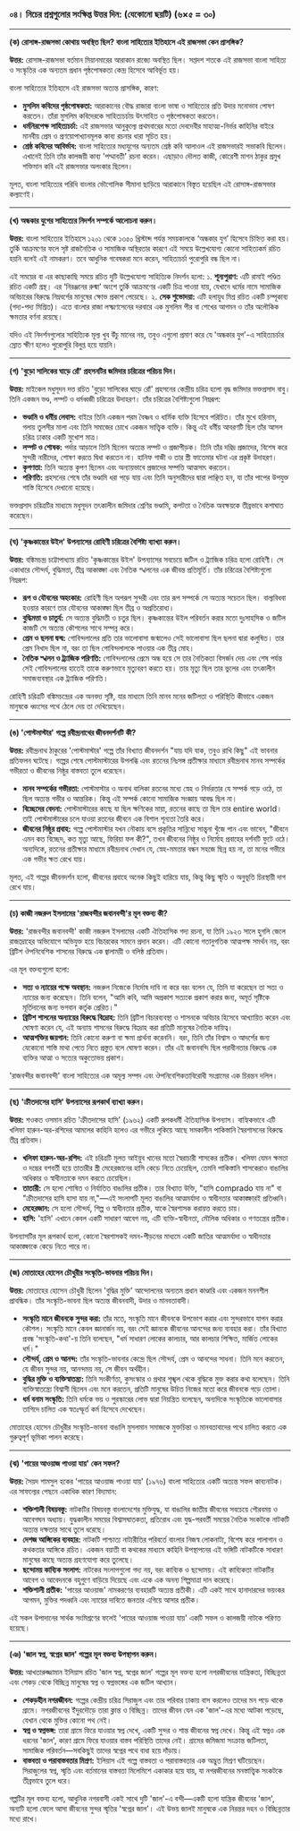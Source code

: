 

### **০৪। নিচের প্রশ্নগুলোর সংক্ষিপ্ত উত্তর দিন: (যেকোনো ছয়টি) (৬×৫ = ৩০)**

---

**(ক) রোসাঙ্গ-রাজসভা কোথায় অবস্থিত ছিল? বাংলা সাহিত্যের ইতিহাসে এই রাজসভা কেন প্রাসঙ্গিক?**

**উত্তর:**
রোসাঙ্গ-রাজসভা বর্তমান মিয়ানমারের আরাকান রাজ্যে অবস্থিত ছিল। সপ্তদশ শতকে এই রাজসভা বাংলা সাহিত্য ও সংস্কৃতির এক অন্যতম প্রধান পৃষ্ঠপোষকতা কেন্দ্র হিসেবে আবির্ভূত হয়।

বাংলা সাহিত্যের ইতিহাসে এই রাজসভা অত্যন্ত প্রাসঙ্গিক, কারণ:
*   **মুসলিম কবিদের পৃষ্ঠপোষকতা:** আরাকানের বৌদ্ধ রাজারা বাংলা ভাষা ও সাহিত্যের প্রতি উদার মনোভাব পোষণ করতেন। তাঁরা মুসলিম কবিদেরকে সাহিত্যচর্চায় উৎসাহিত ও পৃষ্ঠপোষকতা করতেন।
*   **ধর্মনিরপেক্ষ সাহিত্যচর্চা:** এই রাজসভার আনুকূল্যে প্রথমবারের মতো দেবদেবীর মাহাত্ম্য-নির্ভর কাহিনির বাইরে মানবীয় প্রেম ও প্রণয়োপাখ্যানমূলক কাব্য রচনার ধারা সূচিত হয়।
*   **শ্রেষ্ঠ কবিদের আবির্ভাব:** বাংলা সাহিত্যের মধ্যযুগের অন্যতম শ্রেষ্ঠ কবি আলাওল এই রাজসভারই সভাকবি ছিলেন। এখানেই তিনি তাঁর কালজয়ী কাব্য 'পদ্মাবতী' রচনা করেন। এছাড়াও দৌলত কাজী, কোরেশী মাগন ঠাকুর প্রমুখ শক্তিমান কবি এই রাজসভার অলংকার ছিলেন।

মূলত, বাংলা সাহিত্যের পরিধি বাংলার ভৌগোলিক সীমানা ছাড়িয়ে আরাকানে বিস্তৃত হয়েছিল এই রোসাঙ্গ-রাজসভার কল্যাণেই।

---

**(খ) অন্ধকার যুগের সাহিত্যের নিদর্শন সম্পর্কে আলোচনা করুন।**

**উত্তর:**
বাংলা সাহিত্যের ইতিহাসে ১২০১ থেকে ১৩৫০ খ্রিস্টাব্দ পর্যন্ত সময়কালকে ‘অন্ধকার যুগ’ হিসেবে চিহ্নিত করা হয়। তুর্কি আক্রমণের ফলে সৃষ্ট রাজনৈতিক ও সামাজিক অস্থিরতার কারণে এই সময়ে উল্লেখযোগ্য কোনো সাহিত্যকর্ম রচিত হয়নি বলেই এই নামকরণ। তবে আধুনিক গবেষকরা মনে করেন, সাহিত্যচর্চা পুরোপুরি বন্ধ ছিল না।

এই সময়ের বা এর কাছাকাছি সময়ে রচিত দুটি উল্লেখযোগ্য সাহিত্যিক নিদর্শন হলো:
১. **শূন্যপুরাণ:** এটি রামাই পণ্ডিত রচিত একটি গ্রন্থ। এর ‘নিরঞ্জনের রুষ্মা’ অংশে তুর্কি আক্রমণের একটি চিত্র পাওয়া যায়, যেখানে ধর্মের নামে সামাজিক অবিচারের বিরুদ্ধে নিম্নবর্গের মানুষের ক্ষোভ প্রকাশ পেয়েছে।
২. **সেক শুভোদয়া:** এটি হলায়ুধ মিশ্র রচিত একটি চম্পূকাব্য (গদ্য-পদ্য মিশ্রিত)। এতে বাংলার রাজা লক্ষ্মণসেনের দরবারে এক মুসলিম পীর বা শেখের আগমন ও তাঁর অলৌকিক ক্ষমতার বর্ণনা রয়েছে।

যদিও এই নিদর্শনগুলোর সাহিত্যিক মূল্য খুব উঁচু মানের নয়, তবুও এগুলো প্রমাণ করে যে 'অন্ধকার যুগ'-এ সাহিত্যচর্চার স্রোত ক্ষীণ হলেও পুরোপুরি বিলুপ্ত হয়ে যায়নি।

---

**(গ) 'বুড়ো সালিকের ঘাড়ে রোঁ' প্রহসনটির জমিদার চরিত্রের পরিচয় দিন।**

**উত্তর:**
মাইকেল মধুসূদন দত্ত রচিত 'বুড়ো সালিকের ঘাড়ে রোঁ' প্রহসনের কেন্দ্রীয় চরিত্র হলো বৃদ্ধ জমিদার ভক্তপ্রসাদ বাবু। তিনি একজন ভণ্ড, লম্পট ও ধর্মধ্বজী চরিত্রের উদাহরণ। তাঁর চরিত্রের বৈশিষ্ট্যগুলো নিম্নরূপ:

*   **ভণ্ডামি ও ধর্মীয় লেবাস:** বাইরে তিনি একজন পরম বৈষ্ণব ও ধার্মিক ব্যক্তি হিসেবে পরিচিত। তাঁর মুখে হরিনাম, গলায় তুলসীর মালা এবং তিনি সমাজের চোখে একজন সাত্ত্বিক ব্যক্তি। কিন্তু এই ধর্মীয় আবরণটি ছিল তাঁর আসল চরিত্র ঢাকার একটি মুখোশ মাত্র।
*   **লম্পট ও শোষক:** পর্দার আড়ালে তিনি ছিলেন অত্যন্ত লম্পট ও প্রজাপীড়ক। তিনি তাঁর দরিদ্র প্রজাদের, বিশেষ করে সুন্দরী নারীদের, শোষণ করতে দ্বিধা করতেন না। হানিফ গাজী ও তার স্ত্রী ফাতেমার ঘটনা এর প্রকৃষ্ট উদাহরণ।
*   **কৃপণতা:** তিনি অত্যন্ত কৃপণ ছিলেন এবং অন্যায়ভাবে প্রজাদের সম্পত্তি আত্মসাৎ করতেন।
*   **পরিণতি:** প্রহসনের শেষে তাঁর ভণ্ডামি ধরা পড়ে যায় এবং তিনি অনুসারীদের দ্বারা লাঞ্ছিত হন, যা তাঁর পাপের উপযুক্ত শাস্তি হিসেবে দেখানো হয়েছে।

ভক্তপ্রসাদ চরিত্রটির মাধ্যমে মধুসূদন তৎকালীন জমিদার শ্রেণির ভণ্ডামি, কপটতা ও নৈতিক অবক্ষয়কে তীব্রভাবে কশাঘাত করেছেন।

---

**(ঘ) 'কৃষ্ণকান্তের উইল' উপন্যাসের রোহিণী চরিত্রের বৈশিষ্ট্য ব্যাখ্যা করুন।**

**উত্তর:**
বঙ্কিমচন্দ্র চট্টোপাধ্যায় রচিত 'কৃষ্ণকান্তের উইল' উপন্যাসের সবচেয়ে জটিল ও ট্র্যাজিক চরিত্র হলো রোহিণী। সে একাধারে সৌন্দর্য, বুদ্ধিমত্তা, তীব্র আকাঙ্ক্ষা এবং নৈতিক স্খলনের এক জীবন্ত প্রতিমূর্তি। তাঁর চরিত্রের বৈশিষ্ট্যগুলো নিম্নরূপ:

*   **রূপ ও যৌবনের অহংকার:** রোহিণী ছিল অপরূপ সুন্দরী এবং তার রূপ সম্পর্কে সে অত্যন্ত সচেতন ছিল। বাল্যবিধবা হওয়ার কারণে তার যৌবনের আকাঙ্ক্ষা ছিল তীব্র ও অপ্রতিরোধ্য।
*   **বুদ্ধিমত্তা ও চাতুর্য:** সে অত্যন্ত বুদ্ধিমতী ও চতুর ছিল। কৃষ্ণকান্তের উইল পরিবর্তন করার মতো দুঃসাহসিক ও জটিল কাজটি সে অত্যন্ত কৌশলের সাথে সম্পন্ন করে।
*   **প্রেম ও ছলনা দ্বন্দ্ব:** গোবিন্দলালের প্রতি তার ভালোবাসা জন্মালেও সেই ভালোবাসা ছিল ছলনা দ্বারা কলুষিত। তার প্রেম নিখাদ ছিল না, বরং তা ছিল গোবিন্দলালকে পাওয়ার এক তীব্র মোহ।
*   **নৈতিক স্খলন ও ট্র্যাজিক পরিণতি:** গোবিন্দলালের প্রেমে অন্ধ হয়ে সে তার নৈতিকতা বিসর্জন দেয় এবং শেষ পর্যন্ত সেই গোবিন্দলালের হাতেই তাকে করুণভাবে মৃত্যুবরণ করতে হয়। তার মৃত্যু ছিল তার ভুলের এবং তৎকালীন সমাজব্যবস্থার এক ট্র্যাজিক পরিণতি।

রোহিণী চরিত্রটি বঙ্কিমচন্দ্রের এক অনবদ্য সৃষ্টি, যার মাধ্যমে তিনি মানব মনের জটিলতা ও পরিস্থিতি কীভাবে একজন মানুষকে ধ্বংসের পথে ঠেলে দেয় তা দেখিয়েছেন।

---

**(ঙ) 'পোস্টমাস্টার' গল্পে রবীন্দ্রনাথের জীবনদর্শনটি কী?**

**উত্তর:**
রবীন্দ্রনাথ ঠাকুরের 'পোস্টমাস্টার' গল্পে তাঁর বিখ্যাত জীবনদর্শন "যায় যদি যাক, তবুও রাখি কিছু" এই ভাবনার প্রতিফলন ঘটেছে। গল্পের শেষে পোস্টমাস্টারের উপলব্ধি এবং রতনের নিঃসঙ্গ প্রতীক্ষার মাধ্যমে রবীন্দ্রনাথ মানব সম্পর্কের গভীরতা ও জীবনের নিষ্ঠুর বাস্তবতা তুলে ধরেছেন।

*   **মানব সম্পর্কের গভীরতা:** পোস্টমাস্টার ও অনাথ বালিকা রতনের মধ্যে স্নেহ ও নির্ভরতার যে সম্পর্ক গড়ে ওঠে, তা ছিল অত্যন্ত গভীর ও আন্তরিক। কিন্তু এই সম্পর্ক কোনো সামাজিক সংজ্ঞায় আবদ্ধ ছিল না।
*   **বিচ্ছেদের বেদনা:** পোস্টমাস্টারের কাছে যা ছিল ক্ষণিকের মায়া, রতনের কাছে তা ছিল তার entire world। তাই পোস্টমাস্টারের চলে যাওয়া রতনের জীবনে এক বিশাল শূন্যতা তৈরি করে।
*   **জীবনের নিষ্ঠুর প্রবাহ:** গল্পে পোস্টমাস্টার যখন নৌকায় বসে প্রকৃতির সান্নিধ্যে সান্ত্বনা খুঁজে পান এবং ভাবেন, "জীবনে এমন কত বিচ্ছেদ, কত মৃত্যু আছে, ফিরিয়া ফল কী?", তখন জীবনের নিষ্ঠুর ও নির্মোহ প্রবাহের দর্শনটি ফুটে ওঠে। অন্যদিকে, রতনের প্রতীক্ষার মাধ্যমে রবীন্দ্রনাথ দেখান যে, স্নেহ-মমতার বন্ধন সহজে ছিন্ন হয় না, তা মনের গভীরে এক গভীর ক্ষত রেখে যায়।

মূলত, এই গল্পের জীবনদর্শন হলো, জীবনের প্রবাহে অনেক কিছুই হারিয়ে যায়, কিন্তু কিছু স্মৃতি ও অনুভূতি চিরস্থায়ী দাগ রেখে যায়।

---

**(চ) কাজী নজরুল ইসলামের 'রাজবন্দীর জবানবন্দী'র মূল বক্তব্য কী?**

**উত্তর:**
'রাজবন্দীর জবানবন্দী' কাজী নজরুল ইসলামের একটি ঐতিহাসিক গদ্য রচনা, যা তিনি ১৯২৩ সালে হুগলি জেলে রাজদ্রোহের অভিযোগে অভিযুক্ত হয়ে বিচারকের সামনে প্রদান করেন। এটি কোনো গতানুগতিক আত্মপক্ষ সমর্থন নয়, বরং ব্রিটিশ ঔপনিবেশিক শাসনের বিরুদ্ধে এক জ্বালাময়ী ও বলিষ্ঠ প্রতিবাদ।

এর মূল বক্তব্যগুলো হলো:
*   **সত্য ও ন্যায়ের পক্ষে অবস্থান:** নজরুল নিজেকে নির্দোষ দাবি না করে বরং বলেন যে, তিনি যা করেছেন তা সত্য ও ন্যায়ের জন্য করেছেন। তিনি বলেন, "আমি কবি, আমি অপ্রকাশ সত্যকে প্রকাশ করার জন্য, অমূর্ত সৃষ্টিকে মূর্তিদানের জন্য ভগবান কর্তৃক প্রেরিত।"
*   **ব্রিটিশ শাসনের অন্যায়ের বিরুদ্ধে বিদ্রোহ:** তিনি ব্রিটিশ বিচারব্যবস্থা ও শাসনকে অবিচার হিসেবে আখ্যায়িত করেন এবং ঘোষণা করেন যে, এই অন্যায় শাসনের বিরুদ্ধে বিদ্রোহ করা প্রতিটি মানুষের নৈতিক দায়িত্ব।
*   **আত্মশক্তির জয়গান:** তিনি কোনো করুণা বা ক্ষমা প্রার্থনা করেননি। বরং, তিনি তাঁর বিশ্বাস ও আদর্শের জন্য যেকোনো শাস্তি মাথা পেতে নিতে প্রস্তুত বলে ঘোষণা করেন। তাঁর এই জবানবন্দি ছিল পরাধীনতার বিরুদ্ধে এক ব্যক্তির আত্মা ও সত্যের অকুতোভয় প্রকাশ।

'রাজবন্দীর জবানবন্দী' বাংলা সাহিত্যের এক অমূল্য সম্পদ এবং ঔপনিবেশিকতাবিরোধী সংগ্রামের এক চিরন্তন দলিল।

---

**(ছ) 'ক্রীতদাসের হাসি' উপন্যাসের রূপকার্থ ব্যাখ্যা করুন।**

**উত্তর:**
শওকত ওসমান রচিত 'ক্রীতদাসের হাসি' (১৯৬২) একটি রূপকধর্মী ঐতিহাসিক উপন্যাস। বাহ্যিকভাবে এটি খলিফা হারুন-অর-রশিদের আমলের কাহিনি হলেও এর গভীরে লুকিয়ে আছে সমকালীন পাকিস্তানি স্বৈরশাসনের বিরুদ্ধে তীব্র প্রতিবাদ।

*   **খলিফা হারুন-অর-রশিদ:** এই চরিত্রটি মূলত আইয়ুব খানের মতো স্বৈরাচারী শাসকের প্রতীক। খলিফা যেমন ক্ষমতা ও দম্ভের বশবর্তী হয়ে তাতারীর স্ত্রী মেহেরজানের হাসি কেড়ে নিতে চেয়েছিল, তেমনি পাকিস্তানি শাসকেরাও বাঙালির অধিকার ও স্বাধীনতাকে দমন করতে চেয়েছিল।
*   **তাতারী:** সে হলো শোষিত ও নির্যাতিত বাঙালির প্রতীক। তার বিখ্যাত উক্তি, "হাসি comprado যায় না" বা "ক্রীতদাসের হাসি হাসা যায় না,"—এই সংলাপটি মূলত বাঙালির আত্মমর্যাদা ও স্বাধীনতার আকাঙ্ক্ষারই প্রতিধ্বনি।
*   **মেহেরজান:** সে হলো সৌন্দর্য, শিল্প ও স্বাধীনতার প্রতীক, যাকে স্বৈরশাসক করায়ত্ত করতে চায়।
*   **হাসি:** 'হাসি' এখানে কেবল একটি সাধারণ আবেগ নয়, এটি ব্যক্তি-স্বাধীনতা, মৌলিক অধিকার ও গণতন্ত্রের প্রতীক।

উপন্যাসটির মূল রূপকার্থ হলো, কোনো স্বৈরশাসকই দমন-পীড়নের মাধ্যমে একটি জাতির আত্মমর্যাদা ও স্বাধীনতার আকাঙ্ক্ষাকে কেড়ে নিতে পারে না।

---

**(জ) মোতাহের হোসেন চৌধুরীর সংস্কৃতি-ভাবনার পরিচয় দিন।**

**উত্তর:**
মোতাহের হোসেন চৌধুরী ছিলেন 'বুদ্ধির মুক্তি' আন্দোলনের অন্যতম প্রধান কাণ্ডারি এবং একজন মননশীল প্রাবন্ধিক। তাঁর সংস্কৃতি-ভাবনা ছিল অত্যন্ত জীবনবাদী, উদার ও মানবতাবাদী।

*   **সংস্কৃতি মানে জীবনকে সুন্দর করা:** তাঁর মতে, সংস্কৃতি মানে জীবনকে উপভোগ করার এবং সুন্দরভাবে যাপন করার কৌশল। সংস্কৃতি মানে কেবল জ্ঞানার্জন নয়, বরং সেই জ্ঞানকে জীবনের আনন্দের জন্য ব্যবহার করা। তাঁর বিখ্যাত প্রবন্ধ 'সংস্কৃতি-কথা'-য় তিনি বলেছেন, "ধর্ম সাধারণ লোকের কালচার, আর কালচার শিক্ষিত, মার্জিত লোকের ধর্ম।"
*   **সৌন্দর্য, প্রেম ও আনন্দ:** তাঁর সংস্কৃতি-ভাবনার কেন্দ্রে ছিল সৌন্দর্য, প্রেম ও আনন্দের সাধনা। তিনি মনে করতেন, যে জীবন সুন্দর নয়, আনন্দময় নয়, সে জীবন অর্থহীন।
*   **বুদ্ধির মুক্তি ও ব্যক্তিস্বাতন্ত্র্য:** তিনি সংকীর্ণতা, কুসংস্কার ও প্রথার শৃঙ্খল থেকে বুদ্ধিকে মুক্ত করার কথা বলেছেন। তিনি ব্যক্তিস্বাতন্ত্র্যে বিশ্বাসী ছিলেন এবং মনে করতেন, প্রতিটি মানুষের উচিত নিজের মতো করে জীবনকে গড়ে তোলা।
*   **ধর্ম বনাম সংস্কৃতি:** তিনি ধর্মকে ভয় ও পুরস্কারের লোভ দ্বারা নিয়ন্ত্রিত বলেছেন, অন্যদিকে সংস্কৃতিকে ভালোবাসার তাগিদে চালিত এক স্বতঃস্ফূর্ত কর্ম হিসেবে দেখেছেন।

মোতাহের হোসেন চৌধুরীর সংস্কৃতি-ভাবনা বাঙালি মুসলমান সমাজকে মুক্তচিন্তা ও মানবতাবাদের পথে চালিত করতে এক গুরুত্বপূর্ণ ভূমিকা পালন করেছে।

---

**(ঝ) 'পায়ের আওয়াজ পাওয়া যায়' কেন সফল?**

**উত্তর:**
সৈয়দ শামসুল হকের 'পায়ের আওয়াজ পাওয়া যায়' (১৯৭৬) বাংলা সাহিত্যের একটি অত্যন্ত সফল কাব্যনাটক। এর সাফল্যের পেছনে একাধিক কারণ বিদ্যমান:

*   **শক্তিশালী বিষয়বস্তু:** নাটকটির বিষয়বস্তু বাংলাদেশের মুক্তিযুদ্ধ, যা বাঙালির জাতীয় জীবনের সবচেয়ে গৌরবময় ও আবেগঘন অধ্যায়। যুদ্ধকালীন সময়ের বিশ্বাসঘাতকতা, প্রতিরোধ এবং যুদ্ধ-পরবর্তী সময়ের নৈতিক সংকটকে নাটকটি অত্যন্ত দক্ষতার সাথে তুলে ধরেছে।
*   **দেশজ আঙ্গিকের ব্যবহার:** নাটকটি পাশ্চাত্য নাট্যরীতির পরিবর্তে বাংলার নিজস্ব লোকনাট্য, বিশেষ করে পালাগান ও কথকতার আঙ্গিকে রচিত। একজন বয়াতী বা কথকের মাধ্যমে কাহিনি উপস্থাপনের এই ভঙ্গিটি নাটকটিকে সাধারণ মানুষের কাছে অত্যন্ত গ্রহণযোগ্য করে তুলেছে।
*   **ছন্দোময় কাব্যিক সংলাপ:** নাটকের সংলাপগুলো গদ্য নয়, বরং কাব্যিক ও ছন্দোময়। এই কাব্যিকতা নাটকটির আবেগ ও আবেদনকে বহুগুণে বাড়িয়ে দিয়েছে এবং একে এক অনন্য শিল্পমাত্রা দান করেছে।
*   **শক্তিশালী প্রতীক:** 'পায়ের আওয়াজ' নামকরণের ব্যবহারটি অত্যন্ত প্রতীকী। এটি একই সাথে হানাদারদের ভয়ংকর আগমন, মুক্তির পদধ্বনি এবং ন্যায়ের দাবিতে জনতার এগিয়ে আসার প্রতীক।

এই সকল উপাদানের সার্থক সংমিশ্রণের ফলেই 'পায়ের আওয়াজ পাওয়া যায়' একটি সফল ও কালজয়ী নাটকে পরিণত হয়েছে।

---

**(ঞ) 'জাল স্বপ্ন, স্বপ্নের জাল' গল্পের মূল বক্তব্য উপস্থাপন করুন।**

**উত্তর:**
আখতারুজ্জামান ইলিয়াস রচিত 'জাল স্বপ্ন, স্বপ্নের জাল' গল্পের মূল বক্তব্য হলো নগরজীবনের যান্ত্রিকতা, বিচ্ছিন্নতা এবং শেকড় থেকে বিচ্ছিন্ন মানুষের স্বপ্ন ও স্বপ্নভঙ্গের এক জটিল আখ্যান।

*   **শেকড়হীন নগরজীবন:** গল্পের কেন্দ্রীয় চরিত্র সিরাজুল এবং তার পরিবার ঢাকায় বাস করলেও তাদের মন পড়ে থাকে গ্রামে। নগরজীবনের ইঁদুরদৌড়ে তারা ক্লান্ত ও বিচ্ছিন্ন। তাদের জীবন যেন এক 'জাল'-এর মধ্যে আটকা পড়েছে, যেখান থেকে মুক্তির কোনো পথ নেই।
*   **স্বপ্ন ও স্বপ্নভঙ্গ:** তারা গ্রামে ফিরে যাওয়ার স্বপ্ন দেখে, একটি সুন্দর ও শান্ত জীবনের স্বপ্ন দেখে। কিন্তু এই স্বপ্নও এক ধরনের 'জাল', কারণ গ্রামে ফিরে যাওয়ার বাস্তব পরিস্থিতি তাদের নেই। গ্রামের জমিজমা সংক্রান্ত জটিলতা, সামাজিক পরিবর্তন—সবকিছুই তাদের স্বপ্নের পথে বাধা হয়ে দাঁড়ায়।
*   **বাস্তবতা ও পরাবাস্তবতার মিশ্রণ:** ইলিয়াস এই গল্পে বাস্তবতা ও পরাবাস্তবতার এক অদ্ভুত মিশ্রণ ঘটিয়েছেন। সিরাজুলের স্বপ্ন, স্মৃতি এবং বর্তমানের বাস্তবতা মিলেমিশে একাকার হয়ে যায়, যা নগরজীবনের মনস্তাত্ত্বিক সংকটকে তীব্রভাবে তুলে ধরে।

গল্পটির মূল বক্তব্য হলো, আধুনিক নগরবাসী একই সাথে দুটি 'জাল'-এ বন্দী—একটি হলো যান্ত্রিক জীবনের 'জাল', অন্যটি হলো ফেলে আসা জীবনের সুন্দর স্মৃতির 'স্বপ্নের জাল'। এই উভয় জালই মানুষকে এক নিরন্তর দহন ও বিচ্ছিন্নতার মধ্যে রাখে।
